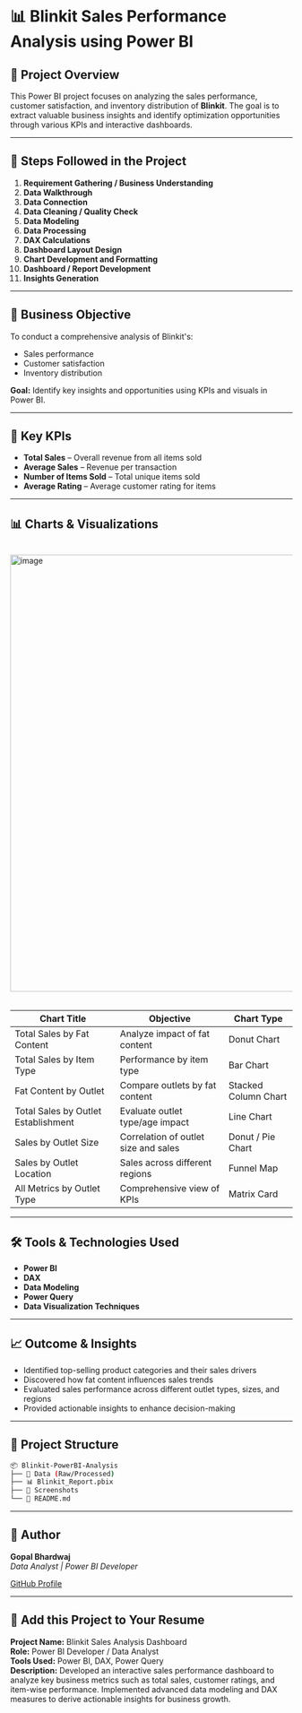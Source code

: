 
# 📊 Blinkit Sales Performance Analysis using Power BI

## 📝 Project Overview

This Power BI project focuses on analyzing the sales performance, customer satisfaction, and inventory distribution of **Blinkit**. The goal is to extract valuable business insights and identify optimization opportunities through various KPIs and interactive dashboards.

---

## 🚀 Steps Followed in the Project

1. **Requirement Gathering / Business Understanding**
2. **Data Walkthrough**
3. **Data Connection**
4. **Data Cleaning / Quality Check**
5. **Data Modeling**
6. **Data Processing**
7. **DAX Calculations**
8. **Dashboard Layout Design**
9. **Chart Development and Formatting**
10. **Dashboard / Report Development**
11. **Insights Generation**

---

## 🎯 Business Objective

To conduct a comprehensive analysis of Blinkit's:
- Sales performance  
- Customer satisfaction  
- Inventory distribution  

**Goal:** Identify key insights and opportunities using KPIs and visuals in Power BI.

---

## 📌 Key KPIs

- **Total Sales** – Overall revenue from all items sold  
- **Average Sales** – Revenue per transaction  
- **Number of Items Sold** – Total unique items sold  
- **Average Rating** – Average customer rating for items

---

## 📊 Charts & Visualizations
<br>
<img width="1500" height="780" alt="image" src="https://github.com/user-attachments/assets/0f196ac7-bb3b-4dc4-b703-a7518afa9103" /><br><br>




| Chart Title | Objective | Chart Type |
|-------------|-----------|-------------|
| Total Sales by Fat Content | Analyze impact of fat content | Donut Chart |
| Total Sales by Item Type | Performance by item type | Bar Chart |
| Fat Content by Outlet | Compare outlets by fat content | Stacked Column Chart |
| Total Sales by Outlet Establishment | Evaluate outlet type/age impact | Line Chart |
| Sales by Outlet Size | Correlation of outlet size and sales | Donut / Pie Chart |
| Sales by Outlet Location | Sales across different regions | Funnel Map |
| All Metrics by Outlet Type | Comprehensive view of KPIs | Matrix Card |

---

## 🛠️ Tools & Technologies Used

- **Power BI**
- **DAX**
- **Data Modeling**
- **Power Query**
- **Data Visualization Techniques**

---

## 📈 Outcome & Insights

- Identified top-selling product categories and their sales drivers
- Discovered how fat content influences sales trends
- Evaluated sales performance across different outlet types, sizes, and regions
- Provided actionable insights to enhance decision-making

---

## 📁 Project Structure

```bash
📦 Blinkit-PowerBI-Analysis
├── 📁 Data (Raw/Processed)
├── 📊 Blinkit_Report.pbix
├── 📸 Screenshots
└── 📄 README.md
```

---

## 🙌 Author

**Gopal Bhardwaj**  
_Data Analyst | Power BI Developer_

[GitHub Profile](https://github.com/GOPALBHARDWAJ520)

---

## 📌 Add this Project to Your Resume

**Project Name:** Blinkit Sales Analysis Dashboard  
**Role:** Power BI Developer / Data Analyst  
**Tools Used:** Power BI, DAX, Power Query  
**Description:** Developed an interactive sales performance dashboard to analyze key business metrics such as total sales, customer ratings, and item-wise performance. Implemented advanced data modeling and DAX measures to derive actionable insights for business growth.
